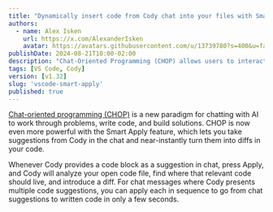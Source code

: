 ```yaml
---
title: "Dynamically insert code from Cody chat into your files with Smart Apply"
authors:
  - name: Alex Isken
    url: https://x.com/AlexanderIsken
    avatar: https://avatars.githubusercontent.com/u/13739780?s=400&u=fa4488f167a8bcef3bb8ad74fdb463c2319bb75f&v=4
publishDate: 2024-08-21T10:00-02:00
description: "Chat-Oriented Programming (CHOP) allows users to interact with AI to solve problems and write code directly through chat. The new Smart Apply feature enables quick conversion of AI suggestions into code diffs. By pressing Apply, Cody intelligently inserts suggested code directly into code files, streamlining the process from chat to implementation."
tags: [VS Code, Cody]
version: [v1.32]
slug: 'vscode-smart-apply'
published: true
---
```


[Chat-oriented programming (CHOP)](https://sourcegraph.com/blog/chat-oriented-programming-in-action) is a new paradigm for chatting with AI to work through problems, write code, and build solutions. CHOP is now even more powerful with the Smart Apply feature, which lets you take suggestions from Cody in the chat and near-instantly turn them into diffs in your code.

Whenever Cody provides a code block as a suggestion in chat, press Apply, and Cody will analyze your open code file, find where that relevant code should live, and introduce a diff. For chat messages where Cody presents multiple code suggestions, you can apply each in sequence to go from chat suggestions to written code in only a few seconds.

<YouTube
  id="9SMa8NJdJlg"
  showTitle={true}
/>
